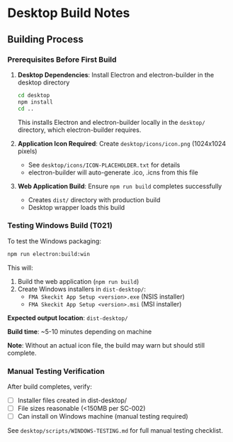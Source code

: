 # Desktop Build Notes

## Building Process

### Prerequisites Before First Build

1. **Desktop Dependencies**: Install Electron and electron-builder in the desktop directory
   ```bash
   cd desktop
   npm install
   cd ..
   ```
   This installs Electron and electron-builder locally in the `desktop/` directory, which electron-builder requires.

2. **Application Icon Required**: Create `desktop/icons/icon.png` (1024x1024 pixels)
   - See `desktop/icons/ICON-PLACEHOLDER.txt` for details
   - electron-builder will auto-generate .ico, .icns from this file

3. **Web Application Build**: Ensure `npm run build` completes successfully
   - Creates `dist/` directory with production build
   - Desktop wrapper loads this build

### Testing Windows Build (T021)

To test the Windows packaging:

```bash
npm run electron:build:win
```

This will:
1. Build the web application (`npm run build`)
2. Create Windows installers in `dist-desktop/`:
   - `FMA Skeckit App Setup <version>.exe` (NSIS installer)
   - `FMA Skeckit App Setup <version>.msi` (MSI installer)

**Expected output location**: `dist-desktop/`

**Build time**: ~5-10 minutes depending on machine

**Note**: Without an actual icon file, the build may warn but should still complete.

### Manual Testing Verification

After build completes, verify:
- [ ] Installer files created in dist-desktop/
- [ ] File sizes reasonable (<150MB per SC-002)
- [ ] Can install on Windows machine (manual testing required)

See `desktop/scripts/WINDOWS-TESTING.md` for full manual testing checklist.
